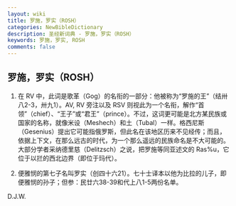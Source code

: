 ```yaml
---
layout: wiki
title: 罗施，罗实（ROSH）
categories: NewBibleDictionary
description: 圣经新词典 - 罗施，罗实（ROSH）
keywords: 罗施，罗实, ROSH
comments: false
---
```


## 罗施，罗实（ROSH）

1. 在 RV 中，此词是歌革（Gog）的名衔的一部分：他被称为“罗施的王”（结卅八2-3，卅九1）。AV, RV 旁注以及 RSV 则视此为一个名衔，解作“首领”（chief）、“王子”或“君王”（prince）。不过，这词更可能是北方某民族或国家的名称，就像米设（Meshech）和土（Tubal）一样。格西尼斯（Gesenius）提出它可能指俄罗斯，但此名在该地区历来不见经传；而且，依据上下文，在那么远古的时代，为一个那么遥远的民族命名是不大可能的。大部分学者采纳德里慈（Delitzsch）之说，把罗施等同亚述文的 Ras%u，它位于以拦的西北边界（即位于玛代）。

2. 便雅悯的第七子名叫罗实（创四十六21）。七十士译本以他为比拉的儿子，即便雅悯的孙子；但参：民廿六38-39和代上八1-5两份名单。

D.J.W.








